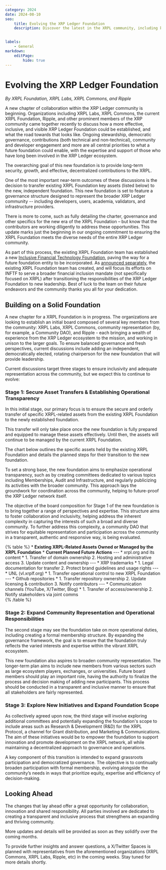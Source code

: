 ```yaml
---
category: 2024
date: 2024-08-10
seo:
    title: Evolving the XRP Ledger Foundation
    description: Discover the latest in the XRPL community, including key organizations' plans to establish a more effective, inclusive, and visible XRPL Foundation with democratic governance.
 

labels:
    - General
markdown:
    editPage:
        hide: true
---
```

# Evolving the XRP Ledger Foundation

_By XRPL Foundation, XRPL Labs, XRPL Commons, and Ripple_

A new chapter of collaboration within the XRP Ledger community is beginning. Organizations including XRPL Labs, XRPL Commons, the current XRPL Foundation, Ripple, and other prominent members of the XRP community came together recently to discuss how a more effective, inclusive, and visible XRP Ledger Foundation could be established, and what the road towards that looks like. Ongoing stewardship, democratic governance, contributions (both technical and non-technical), community and developer engagement and more are all central priorities to what a future foundation could enable, with the expertise and support of those who have long been involved in the XRP Ledger ecosystem.

The overarching goal of this new foundation is to provide long-term security, growth, and effective, decentralized contributions to the XRPL. 

One of the most important near-term outcomes of these discussions is the decision to transfer existing XRPL Foundation key assets (listed below) to the new, independent foundation. This new foundation is set to feature a governance structure designed to represent the broader XRP Ledger community -- including developers, users, academia, validators, and infrastructure providers. 

There is more to come, such as fully detailing the charter, governance and other specifics for the new era of the XRPL Foundation – but know that the contributors are working diligently to address these opportunities. This update marks just the beginning in our ongoing commitment to ensuring the XRPL Foundation meets the diverse needs of the entire XRP Ledger community. 

As part of this process, the existing XRPL Foundation team has established a new [Inclusive Financial Technology Foundation](https://inftf.org/), paving the way for a future foundation entity to be incorporated. As [announced separately](https://twitter.com/bharathchari/status/1820908738296836565), the existing XRPL Foundation team has created, and will focus its efforts on INFTF to serve a broader financial inclusion mandate (not specifically focused on XRPL) after transitioning the responsibilities of the XRP Ledger Foundation to new leadership. Best of luck to the team on their future endeavors and the community thanks you all for your dedication.


## Building on a Solid Foundation

A new chapter for a XRPL Foundation is in progress. The organizations are looking to establish an initial board composed of several key members from the community: XRPL Labs, XRPL Commons, community representation (by, for example, a Community DAO), and Ripple - each bringing a wealth of experience from the XRP Ledger ecosystem to the mission, and working in unison to the larger goals. To ensure balanced governance and fresh perspectives, current discussions include adding an independent, democratically elected, rotating chairperson for the new foundation that will provide leadership. 
 
Current discussions target three stages to ensure inclusivity and adequate representation across the community, but we expect this to continue to evolve: 

### Stage 1: Secure Asset Transfers & Establishing Operational Transparency

In this initial stage, our primary focus is to ensure the secure and orderly transfer of specific XRPL-related assets from the existing XRPL Foundation to the newly established foundation. 

This transfer will only take place once the new foundation is fully prepared and equipped to manage these assets effectively. Until then, the assets will continue to be managed by the current XRPL Foundation. 

The chart below outlines the specific assets held by the existing XRPL Foundation and details the planned steps for their transition to the new foundation.

To set a strong base, the new foundation aims to emphasize operational transparency, such as by creating committees dedicated to various topics including Memberships, Audit and Infrastructure, and regularly publicizing its activities with the broader community. This approach lays the groundwork for coordination across the community, helping to future-proof the XRP Ledger network itself. 

The objective of the board composition for Stage 1 of the new foundation is to bring together a range of perspectives and expertise. This structure aims to foster collaboration and inclusivity, helping address the inherent complexity in capturing the interests of such a broad and diverse community. To further address this complexity, a community DAO that strives for equitable representation and participation across the community in a transparent, authentic and responsive way, is being evaluated.

{% table %}
    * **Existing XRPL-Related  Assets Owned or Managed by the XRPL Foundation**
    * **Current Planned Future Actions**
    ---
    * xrpl.org and its content
    * 
      1. Transfer of domain ownership
      2. Hosting and administrative access
      3. Update content and ownership
    ---
    * XRP trademarks
    * 
      1. Legal documentation for transfer
      2. Protect brand guidelines and usage rights
    ---
    * UNL (vl.xrplf.org)
    * 
      1. Transfer operational control to new XRPL Foundation
    ---
    * Github repositories
    * 
      1. Transfer repository ownership
      2. Update licensing & contribution 
      3. Notify contributors
    ---
    * Communication channels (YouTube, X/Twitter, Blog)
    * 
      1. Transfer of access/ownership
      2. Notify stakeholders via joint comms             
  {% /table %}


### Stage 2: Expand Community Representation and Operational Responsibilities

The second stage may see the foundation take on more operational duties, including creating a formal membership structure. By expanding the governance framework, the goal is to ensure that the foundation truly reflects the varied interests and expertise within the vibrant XRPL ecosystem.

This new foundation also aspires to broaden community representation. The longer-term plan aims to include new members from various sectors such as large ecosystem players, exchanges, or universities. Future board members should play an important role, having the authority to finalize the process and decision making of adding new participants. This process should be conducted in a transparent and inclusive manner to ensure that all stakeholders are fairly represented.


### Stage 3: Explore New Initiatives and Expand Foundation Scope

As collectively agreed upon now, the third stage will involve exploring additional committees and potentially expanding the foundation's scope to include areas such as Research & Development (R&D) for the XRPL Protocol, a channel for Grant distribution, and Marketing & Communications. The aim of these initiatives would be to empower the foundation to support innovation and promote development on the XRPL network, all while maintaining a decentralized approach to governance and operations.

A key component of this transition is intended to expand grassroots participation and democratized governance. The objective is to continually broaden participation with formal membership, evolving alongside the community’s needs in ways that prioritize equity, expertise and efficiency of decision-making.  

## Looking Ahead

The changes that lay ahead offer a great opportunity for collaboration, innovation and shared responsibility. All parties involved are dedicated to creating a transparent and inclusive process that strengthens an expanding and thriving community. 

More updates and details will be provided as soon as they solidify over the coming months.

To provide further insights and answer questions, a X/Twitter Spaces is planned with representatives from the aforementioned organizations (XRPL Commons, XRPL Labs, Ripple, etc) in the coming weeks. Stay tuned for more details shortly.